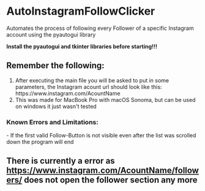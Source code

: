 # AutoInstagramFollowClicker
Automates the process of following every Follower of a specific Instagram account using the pyautogui library

<strong>Install the pyautogui and tkinter libraries before starting!!!</strong>

<h2>Remember the following:</h2>
<ol>
<li>After executing the main file you will be asked to put in some parameters, the Instagram acount url should look like this: https://www.instagram.com/AcountName </li>
<li>This was made for MacBook Pro with macOS Sonoma, but can be used on windows it just wasn't tested</li>
</ol>
<h3>Known Errors and Limitations:</h3>
- If the first valid Follow-Button is not visible even after the list was scrolled down the program will end

## There is currently a error as https://www.instagram.com/AcountName/followers/ does not open the follower section any more 
